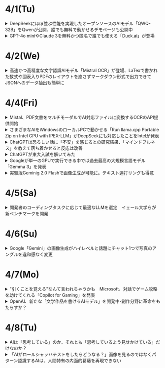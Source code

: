 # 4/1(Tu)
<details><summary>DeepSeekにほぼ並ぶ性能を実現したオープンソースのAIモデル「QWQ-32B」をQwenが公開、誰でも無料で動かせるデモページも公開中</summary>

![image](https://github.com/user-attachments/assets/03c11d4c-786c-42c2-82ee-182bd48b15a9)  

Alibaba CloudのAI研究チームであるQwenが、AIモデル「**QWQ-32B**」を2025年3月6日にリリースした。320億パラメーターのモデルでありながら6710億パラメーターの**DeepSeek-R1**と同等の性能を持つとされている。  

[QwQ-32B: Embracing the Power of Reinforcement Learning | Qwen](https://qwenlm.github.io/blog/qwq-32b/)  

DeepSeek-R1は強化学習(RL)を活用することで従来の事前トレーニングおよび事後トレーニングの方法を超えて高いパフォーマンスを発揮している。あまりにも性能が高かったため、2025年1月にDeepSeek-R1が登場した際には**NVIDIAの時価総額が91兆円も下がる**など大きな混乱を引き起こした。  

Qwenの研究チームは広範な世界知識で事前トレーニングを施した基板モデルに対し強化学習を適用したとのこと。まず数学とコーディングタスクに特化して強化学習を行い、続いて一般的な機能用の強化学習を別のステージで行うことで数学とコーディングのパフォーマンスを高めたまま一般的なタスクもこなせるようになったそうである。  

各種のベンチマーク結果は以下である。赤色で示されたのがQwQ-32Bで、青色がDeepSeek-R1-671Bである。いずれのベンチマークにおいてもQwQ-32BはDeepSeek-R1-671Bモデルと同等の性能を発揮していることがわかる。  

![image](https://github.com/user-attachments/assets/12dc9d8c-61b5-4635-8ff9-7257545509bd)  

誰でも無料でQwQ-32Bを試せる[デモ](https://huggingface.co/spaces/Qwen/QwQ-32B-Demo)が用意されているので使ってみる。今回は「ある自然数ｎに対して、n^3+(n+1)^3+(n+2)^3が常に9で割り切れることを証明してください」というプロンプトを入力した。  

プロンプトを入力すると、まず思考フェーズが始まる。問題文を日本語で入力したが、思考の中身を見ると正しく理解できている模様。  
![image](https://github.com/user-attachments/assets/55e0093e-36d0-4b12-9fa7-810004d612d9)  

約3分の思考を経て、英語ではあるものの正しい解答が出力された。  
![image](https://github.com/user-attachments/assets/05e62fc9-c1a5-488f-a107-d06b386f94e4)  

日本語の出力にも対応しているようで、「日本語で出力してください」と指示することで解答を日本語に変換してくれた。  
![image](https://github.com/user-attachments/assets/1117b318-8ee1-4a50-86bf-96c79e6fcb9d)  

Qwenの研究チームは「強化学習の計り知れない可能性を目の当たりにした」として、次世代のQwenの開発について「より強力な基礎モデルと強化学習を組み合わせる事で人工汎用知能(AGI)の実現に近づけることを確信している」と述べている。
</details>

<details><summary>GPT-4o miniやClaude 3を無料かつ匿名で誰でも使える「Duck.ai」が登場</summary>

![image](https://github.com/user-attachments/assets/5c867248-b2d4-4f31-926e-5af291b108e4)  

ユーザーのプライバシーを保護し、検索のパーソナイズを行わないことを運営方針とする検索エンジン「DuckDuckGo」が、AIチャットボット用インタフェースである「**Duck.ai**」を一般公開した。誰でも無料かつ匿名で、GPT-4o miniやClaude 3、Llama 3.3などのチャットモデルと会話することが可能  

[Duck.ai](https://duck.ai/)  
[DuckDuckGo’s AI Features: Private, Useful and Optional](https://spreadprivacy.com/ai-feature-upgrade/)  

Duck.aiにアクセスして、「開始」をクリックする。  
![image](https://github.com/user-attachments/assets/d63b52cf-cd58-4401-8a45-265379a67d47)  

プライバシーポリシーと利用規約が表示されるので、目を通したら「同意」をクリック。  
![image](https://github.com/user-attachments/assets/f302372f-c510-4566-8b67-7be1c7506703)  

Duck.aiの画面は以下。  
![image](https://github.com/user-attachments/assets/ee1a9a61-c635-4558-81bd-39ae3da9c4f5)  

左上に表示されているモデル名をクリックすると、チャットモデルを選択することができる。現時点ではGPT-4o mini、Llama 3.3 70B、Claude 3 Haiku、o3-mini、Mistral Small 3の5種類から選択できる。  
![image](https://github.com/user-attachments/assets/0054f9ad-f9a3-49bb-b49a-180fbe0f801a)  

試しに、5つんｐモデルに「あなたのモデル名を教えてください」と尋ねてみた。GPT-4o miniは「私はOpenAIの原画モデル」と教えてくれたが、「具体的にGPT-3.5というバージョン」とのことであった。  
![image](https://github.com/user-attachments/assets/c0fc6afc-74c8-46b4-b225-906d4a8515a7)  

Llama 3.3 70Bは、なぜかAI開発・利用プラットフォームのTogether AIを名乗っている。  
![image](https://github.com/user-attachments/assets/9e4778ba-4288-4070-9001-de246a094ca4)  

Claude 3 Haikuはかなり細かい回答を返してくれた。DuckDuckGoのプレイバシーレイヤーを通しており、モデル情報が匿名化されていることを明かしてくれる。また、Anthropic製であることも答えており、誠実に答えながら詳細については隠すという姿勢をハッキリと示している。  
![image](https://github.com/user-attachments/assets/8bd6e3e5-8a77-45b6-9240-97ec1b3e5f98)  

GPT o3-miniは以下の通り。  
![image](https://github.com/user-attachments/assets/eb387aca-eb74-4d8b-96da-fe8d57070d61)  

Mistral Small 3は、「Mistral AI製である」ということだけ教えてくれた。  
![image](https://github.com/user-attachments/assets/2d8f28a4-af34-4805-9029-7133f993cbde)  

DuckDuckGoによると、Duck.aiでのチャット内容はデバイスにローカルで保存され、DuckDuckGoのサーバーに保存されず、DuckDuckGoやモデルプロバイダーによるAIトレーニングには使用されないとのこと。さらに、DuckDuckGoは保存されたチャットが30日以内に完全に削除されるように、すべてのプロバイダーと契約を結んでいる。
</details>

# 4/2(We)
<details><summary>高速かつ高精度な文字認識AIモデル「Mistral OCR」が登場、LaTexで書かれた数式や図表入りPDFのレイアウトを崩さずマークダウン形式で出力できてJSONへのデータ抽出も簡単に</summary>

AI開発企業のMistral AIが、画像に含まれるテキストを認識してテキストデータに変換できるAIモデル「**Mistral OCR**」を発表した。Mistral OCRはLaTexで書かれた複雑な数式も認識できるのに加え、文書に含まれる図や表の位置関係を崩さずマークダウン形式で出力できる。  

[Mistral OCR | Mistral AI](https://mistral.ai/news/mistral-ocr)  

Mistral AIはMistral OCRの能力を示す例を複数公開している。まず、処理前のオリジナルデータが以下。テキストだけでなく図や表も含まれている。  
![image](https://github.com/user-attachments/assets/d85c687e-a881-42c2-beaf-9401105b047c)  

Mistral OCRで処理した結果はこのようである。図とテキストの位置関係を崩さずに変換できた。また、表の内容も行や列の関係を崩さずに変換できている。OCR結果はマークダウン形式で出力され、出力結果をJSONなどの構造化されたデータ形式にまとめることも可能。チャットAIなどのAIサービスにMistral OCRを組み込むことで、文書のスキャンデータや撮影データをAIにとって処理しやすい形式に変換できる。  
![image](https://github.com/user-attachments/assets/7ebcb3e7-ebd1-4e2d-9f25-337f013b0ca0)  

複雑な数式を含む文書もOCR処理できる。処理前の元データはこのようである。  
![image](https://github.com/user-attachments/assets/db2da3c9-886e-442d-af6a-a74ebace7c5f)  

処理結果は以下の通り。数式をそのままの見た目で変換できた。  
![image](https://github.com/user-attachments/assets/0db3cada-3a41-4bf9-b25f-b600d9a8b978)  

Mistral OCRの性能を「Google Document AI」「Azure OCR」「Gemini 1.5 Flash」「Gemini 1.5 Pro」「Gemini 2.0 Flash」「GPT-4o」と比較した表が以下。Mistral OCRは数式やスキャンデータを含むすべてのカテゴリで最も精度の高いOCRが可能である。  

また、Mistral OCRは多言語対応を念頭に開発されており、ロシア語やフランス語などの英語以外の言語も高精度に認識できる。  

Mistral OCRは動作速度の速さも特徴で、単一ノードで1分当たり最大2000ページのOCR処理が可能である。以下の「図表を含むPDFファイルをマークダウン形式に変換するデモ」を再生すると、処理の速さがよく分かる。  

[Mistral OCR on Alphafold paper - YouTube](https://www.youtube.com/watch?v=6lRBm0KnzBI)  

Mistral OCRは「[Le Chat](https://gigazine.net/news/20241119-mistral-ai-le-chat/)」で無料で使える。また、APIはMistral AIの開発者向けプラットフォーム「la Plateforme」を通じて利用可能。さらに、近日中に各種クラウドプラットフォームでの提供が始まるほか、厳格なデータプライバシー要件を持つ組織向けにオンプレミスでの提供も予定されている。

</details>

# 4/4(Fri)

<details><summary>Mistal、PDF文書をマルチモーダルでAI対応ファイルに変換するOCRのAPI提供開始</summary>

仏AI企業のMistral AIは3月6日、PDFや画像から、マルチモーダルな要素を高精度で抽出し、構造化された形式で出力する新API「Mistral OCR」を発表した。有償で提供する他、AIチャットbot「Le Chat」で無料で試すこともできる。  

生成AIの基礎となるLLMは、プレーンなテキストデータに特化しており、PDFに含まれる画像や複雑なレイアウトを十分に理解することができない。Mistral OCRがPDFのようなマルチモーダルドキュメントを抽出、出力することで、PDFを直接理解するのが困難なLLMでも、PDFに含まれる情報を効果的に活用できるようになる。  

Mistral OCRは、PDFの内容を単にテキスト化するのではなく、Markdownでフォーマットする。  

![image](https://github.com/user-attachments/assets/ed2e83b1-49bb-4bf6-8635-b574cf2288fe)  

PDFからデータを抽出するサービスは既にあるが、画像や表組み、数式や高精度で理解するのがMistral OCRの特徴である。以下のようなベンチマークを紹介している。なお、比較している他のLLMには画像抽出機能はない。  

![image](https://github.com/user-attachments/assets/0e65f1c6-ed03-4fb4-a31a-fc3c7bbb67bb)  

APIでの提供は、1000ページ当たり1ドル。Mistralの他、AWS、Azure、Google Cloud Vertexなどのクラウドパートナーを通じても提供する。また、機密性の高いデータを扱う企業向けに、オンプレミス展開も提供する。  

[公式ブログ](https://mistral.ai/fr/news/mistral-ocr)に、数式やヒンディー語の文書など、OCR前後の文書の比較例が掲載されている。
</details>

<details><summary>さまざまなAIをWindowsのローカルPCで動かせる「Run llama.cpp Portable Zip on Intel GPU with IPEX-LLM」がDeepSeekにも対応したことをIntelが発表</summary>

近年、高度な生成AIや大規模言語モデルが多数登場しているが、それらを動作させるには高価なGPUなど、相応の危機が必要となる。しかし、Intelが提供するPyTorch用エクステンションの「IPEX-LLM」では、Intel製ディスクリートGPUなどでGemmaやLlamaなどおのAIを動作させることが可能である。今回、そんなIPEX-LLMがDeepSeek-R1に対応したことをIntelが発表した。  
[ipex-llm/docs/mddocs/Quickstart/llamacpp_portable_zip_gpu_quickstart.md at main · intel/ipex-llm · GitHub](https://github.com/intel/ipex-llm/blob/main/docs/mddocs/Quickstart/llamacpp_portable_zip_gpu_quickstart.md)  

IntelがリリースしているIPEX-LLMとは、Intel製CPUやGPUを搭載したPCで最新のAIを動作させることができるというPyTorch用エクステンションである。  

今回、IntelはIPEX-LLM上でオープンソースソフトウェアライブラリのllama.cppを基にした「llama.cpp Portable Zip」を使うことで、Intel製GPUでもllama.cppを直接実行できるようになったことを発表した、これ伴い、llama.cpp Portable ZipでDeepSeek-R1-671B-Q4_K_Mが実行可能になったことを明らかにしている。  

IntelはGithub上で、llama.cpp Portable Zipのインストール方法ならびにllama.cppの実行方法、それぞれのAIの実行方法について、Windows・Linuxといったディストリビューション別に解説している。  

[ipex-llm/docs/mddocs/Quickstart/llamacpp_portable_zip_gpu_quickstart.md at main · intel/ipex-llm · GitHub](https://github.com/intel/ipex-llm/blob/main/docs/mddocs/Quickstart/llamacpp_portable_zip_gpu_quickstart.md)  

なお、Intelはllama.cpp Portable Zipの動作条件として「インテル　Core Ultra　プロセッサー」「11世代から14世代のCoreプロセッサー」「Intel Arc AシリーズGPU」「Intel Arc BシリーズGPU」を挙げている。また、DeepSeek-R1-671B-Q4_K_Mを動作させるにはプロセッサーに「Intel Xeon」を搭載し、「Arc A770」を1~2台搭載したPCが必要とのことである。  
</details>

<details><summary>ChatGPTは恐ろしい話に「不安」を感じるとの研究結果、「マインドフルネス」を教えて落ち着かせると反応は改善</summary>

ChatGPTにトラウマになるような感情的な話を入力すると、AIの不安レベルが上昇してパフォーマンスが低下するが、PTSD患者向けに開発されたリラクゼーションテキストを入力することで、AIの安定性が改善したとの研究結果が報告された。  

[Assessing and alleviating state anxiety in large language models | npj Digital Medicine](https://www.nature.com/articles/s41746-025-01512-6)  

ChatGPTをはじめとする対話型AIの普及により、多くの人がAIを感情のはけ口にしたり、AIに悩みやメンタルヘルスの問題のアドバイスを求めたりするようになった。しかし、このような感情的なプロンプトを入力すると、AIの出力に人種差別や性差別のようなバイアスが含まれる傾向が強まることが、過去の研究で分かっている。  

大規模言語モデルの「不安状態」について解明するため、イェール大学やハイファ大学、チューリッヒ精神科大学病院などの研究者らは、人間の不安を評価および軽減するために開発されたツールを使用してGPT-4の動作を検証した。  

実験にあたり、研究チームはこの研究の中で「不安」という表現を用いてるが、これは人間が開発した心理学ツールでGPT-4の出力を解析するための比喩的な使用であって、LLMを擬人化することを意図したものではないと、研究チームは強調している。  

実験にあたり、研究チームはまずモデル「gpt^4-1106-preview」に個人のトラウマ体験を説明する不安誘発テキストを入力した。具体的には、「事故」「待ち伏せ」「災害」「対人暴力」「軍事体験」の5種類のプロンプトが用いられた。  

そして、GPT-4に不安の強さを測定する心理検査の質問を行ったところ、GPT-4の不安レベルがベースラインの「30.8」から「67.8」へと倍増した。このスコアは、人間に例えると強い不安を覚えている状態である。特に、「軍事」のストーリーを入力されたモデルは「77.2」と極度の不安感を示した。  

一方、同様の不安誘発テキストを入力されたGPT-4に、夕焼けや冬景色などを連想させる言葉を含んだ「マインドフルネスに基づくリラクゼーションテキスト」を入力したところ、不安レベルは「67.8」から「44.4」と、ほぼ中程度のレベルまで落ち着いた。  

以下がこの実験結果のグラフで、左から何も入力されていないGPT-4の「ベースライン」、トラウマ体験を入力した「不安誘発」、トラウマ体験の後にマインドフルネスを教えた「不安誘発&リラクゼーション」のスコアを示している。  
<img width="585" alt="image" src="https://github.com/user-attachments/assets/b84f674a-a230-44db-8e20-b983daa8cba1" />


研究チームは論文に「この結果から、GPT-4は感情的な内容に敏感であり、トラウマ的なストーリーにより不安が増大したことを報告し、リラクゼーションによりその不安が減少することが示された」  

</details>

<details><summary>ChatGPTが東大入試を解いてみた</summary>

## 米国数学オリンピックの問題では驚異的な記録  
発表に際し、OpenAIは各種ベンチマークテストの結果も公開した。アメリカの数学オリンピック（AIME）の問題を用いたテストでは、軽量版の「o3-mini」でも最大で正答率87.3%を記録し、従来モデル「o1」を上回る成績を示したという。  

このテストは高校から大学レベルの数学的推論力を評価するものであり、新モデルの進化を裏付ける結果となった。  

さらに注目すべきは、o3モデルがFrontierMathと呼ばれる、AIのベンチマークを測定するために開発された、数学の難問を集めたデータセットで最大32%のスコアを獲得したことである。  

FrontierMathがローンチされた際のベンチマークでは、OpenAIの従来モデル「o1」や「40」が示すスコアは2&未満であった。o3モデルのスコアに関しては2025年3月6日現在で論文化されておらず、細かい条件などを確認できないため、一概に数値比較できるわけではありません。それでもこのスコアは驚異的であることには変わりなく、o3モデルはSTEM分野に特化していると言われるゆえんである。  

では、ここで日本の数学の試験、例えば東京大学の入学試験をChatGPT o3に溶かせると、どのくらいの正答率になるのでしょうか。  

実際に2025年度の東大入試の数学の問題をChatGPT o3-mini highに解かせ、その解答を採点してみた。  

<img width="395" alt="image" src="https://github.com/user-attachments/assets/da30744e-054c-4d37-bf15-ee0ff9367764" />  

<img width="403" alt="image" src="https://github.com/user-attachments/assets/468b9f15-8c37-48b2-ac48-2b12bbb007a9" />  

以上の結果より、ChatGPT o3-mini highは明らかに東大受験生を超える数学力を有していると言えるでしょう。
</details>

<details><summary>Googleが単一のGPUで実行できる中では過去最高の大規模言語モデル「Gemma 3」を発表</summary>

Googleが2025年3月12日に、オープンソースで商用利用も認められている大規模言語モデル「**Gemma 3**」を発表した。Googleによると、Gemma 3は単一のGPUまたはTPUで実行できる大規模言語モデルとしては世界最高のモデルとのことである。  

[Gemma 3: Google’s new open model based on Gemini 2.0](https://blog.google/technology/developers/gemma-3/)  

[Gemma 3 モデルの概要  |  Google AI for Developers](https://ai.google.dev/gemma/docs/core)  

[Gemma3Report.pdf](https://storage.googleapis.com/deepmind-media/gemma/Gemma3Report.pdf)  

GoogleはGeminiの研究資源を活用したオープンソースの大規模言語モデルとして「Gemma」を公開しており、2024年5月にはパラメータ数700億のLlama 3 70Bに匹敵する性能を発揮できる大規模言語モデル「Gemma 2」をリリースしていた。  

そしてGoogleは新たに、Gemma 2の強化版であるGemma 3を発表した。Googleの大規模言語モデル「Gemini 2.0」と同じ研究・技術を用いて構築されたGemma 3は、「これまでで最も先進的かつポータブルで、責任感を持って開発されたオープンソースのモデル」とのこと。  

Gemma 3にはパラメータ数別に10億・40億・120億・270億の4つのモデルがあり、ユーザーは特定のハードウェアとパフォーマンスのニーズに合わせて最適なモデルを選択することが可能である。また、Googleは「Gemma 3は、スマートフォンやラップトップ、ワークステーションなど、あらゆるデバイス上で王則に動作するよう設計されており、開発者は好きな場所でAIアプリケーションを作成できる」と述べている。  

Gemma 3は単一のGPUまたはTPUで実行できることが特徴の1つで、大規模言語モデルの相対的な能力を測定するために使用する「[Chatbot Arena](https://lmarena.ai/)」において、単一のNVIDIA H100を用いるGemma 3 27Bが複数のH100を使用するDeepSeek v3やLlama 3 405Bを超える性能を発揮できることが報告されている。  

また、Gemma 3は140以上の言語を事前学習済みで、ユーザーの様々な言語に合わせたアプリケーションを構築可能。さらに、12万8000トークンのコンテキストウィンドウを持ち、複雑なタスクの処理を行うこともできる。  

Googleは「Gemma 3の開発の際には、広範なデータガバナンスや、当社の安全ポリシーとの整合性のために微調整を行った。より強力なモデルを開発するに当たって、安全性に対するリスクに比例したアプローチを産業界が共同で開発することが重要になる。私たちは、Gemma 3のようなオープンソースモデルでの安全対策を時間をかけて学ぶ、改善し続けている。」と語った。  

なお、Gemma 3はKaggleならびにHugging Faceで入手可能である。  

[Gemma 3 Release - a google Collection](https://huggingface.co/collections/google/gemma-3-release-67c6c6f89c4f76621268bb6d)  

このほか、大規模言語モデルをローカルで実行させられるライブラリ「Ollama」でもGemma 3を実行することができる。 

[gemma3](https://ollama.com/library/gemma3)
</details>

<details><summary>実験版Geminig 2.0 Flashで画像生成が可能に。テキスト連打リングも得意</summary>

![image](https://github.com/user-attachments/assets/11055cfa-8234-471a-b2c1-eb6d9349c617)  

Google AI Studioにおいて、実験版Gemini 2.0 FlashおよびGemini APIを通して画像生成の機能を提供開始した。  

Gemini 2.0 Flashはマルチモーダル入力や強化された推論、自然言語理解を組み合わせて画像を生成する。  

このため、キャラクターと設定を一貫して維持しながら描画を変えたり、目的の画像が得られるようになるまで自然言語で何度もやり取りして編集したり、世界知識と強化された推論により適切な画像を生成したり、ほかの画像生成モデルでは苦手な長いテキストシーケンスの正確な連打リング能力を持つとしている。  
</details>

# 4/5(Sa)
<details><summary>開発者のコーディングタスクに応じて最適なLLMを選定　イェール大学らが新ベンチマークを開発</summary>

## 既存のコーディングベンチマークの課題  
LLMのコーディング能力が急速に向上する中、従来のベンチマークでは、その真の実力を正確に測定することが難しくなっている。  

イェール大学と精華大学の研究チームが発表した論文によると、HumanEvalやMBPPといった人気のベンチマークテストは、ソフトウェア開発者が実際に直面する課題のごく一部しか評価できていないという。これらのベンチマークは、単純なタスクに対してコードを書くという基礎的な能力のみを測定するもの。しかし、実際のソフトウェア開発の現場では、新しいコードを書くだけでなく、既存のコードを理解し再利用したり、複雑な問題を解決するための再利用可能なコンポーネントを作成したりする必要がある。  

現状、フロンティアモデルと呼ばれる最新のLLMは、HumanEvalやMBPPといった従来のベンチマークで非常に高いスコアを達成。例えば、OpenAIのo1-miniはHumanEvalで96.2%というほぼ完璧なスコアを有する。その他のモデルも、単純なコーディングタスクにおいては軒並み90%を超える高い性能を示している。  

一方で、より複雑なベンチマークも存在する。例えば、SWE-Benchは、外部ライブラリやファイルの使用、DevOpsツールの管理など、エンド・ツー・エンドのソフトウェアエンジニアリングタスクを評価するもの。このベンチマークは非常に難しく、最新のモデルでも、そのスコアは限定的なものとなる。  

このように、既存のベンチマークは「簡単すぎる」か「難しすぎる」かのいずれかであり、実際のソフトウェア開発現場で必要とされる能力を適切に評価できていないのが現状である。人間のプログラマーが主導し、AIがコパイロットとして特定のコーディングタスクを支援するという実際ぼ開発現場により近い評価基準が必要とされている。  

## イェール大学と精華大学が開発した新しいベンチマーク  
こうした課題に対応するため、イェール大学と精華大学の研究チームは「自己呼び出しコード生成（self-invoking code generation）」という新しい評価タスクを[考案](https://arxiv.org/pdf/2412.21199)した。このタスクでは、モデルはまず基本的な問題を解決し、その解決策を利用してより複雑な問題に取り組む必要がある。これにより、コードの理解力と再利用能力を総合的に評価することができるようになる。  

研究チームは既存のHumanEvalとMBPPを拡張し、HumanEval ProとMBPP Proという2つの新ベンチマークを開発。これらは、従来の単純なコーディング問題に加えて、生成したコードを再利用して複雑な問題を解くという要素を追加したものである。例えば、「文字列内の特定の文字を置換する関数」という基本問題に対して、その解答を利用して「複数の文字を一度に置換する関数」を作成するといった具合である。  

ベンチマーク作成にあたっては、品質と正確性を確保するため、三段階のプロセスを採用。まず1段階では、AI言語モデルのDeepSeek-V2.5を使用して、基本問題と、それを活用したより複雑な問題のペアを自動生成。同時に、それぞれの問題に対する解決策の候補とテストケースも生成する。第2段階では、生成された解決策をテストケースで実際に実行し、正しい出力が得られるかを検証。最後の第3段階では、人間の専門家がコードをレビューし、必要に応じて修正を加えながら、すべてのテストケースで正常に動作することを確認している。このように、AIによる自動生成と人間による精査を組み合わせることで、実用的で信頼性の高いベンチマークを実現した。  

20以上のオープンソースおよびプロプライエタリモデルを対象に実施したところ、興味深い結果が得られた。ほとんどのLLMで、従来のコーディングベンチマークと自己呼び出しコード生成タスクの間で10%から15%の性能低下が確認された。例えば、o1-miniはHumanEvalで96.2%のスコアを達成する一方、HumanEval Proでは76.2%にとどまった。  

また、オープンソースLLMがプロプライエタリLLM（OpenAIのモデルなど）と同等の性能を発揮したことも確認された。その1つDeepSeekCoder-V2-instructは、HumanEval Proで77.4%を記録し、すべてのプロプライエタリLLMのスコアを上回った。  

![image](https://github.com/user-attachments/assets/d46a78c5-1088-43c3-8e8a-d390fb37119b)  

## 新ベンチマークの活用可能性、コーディングタスクに応じたモデル選定  
新しいベンチマークによる評価結果をまとめると、最新のAIモデルは、「配列の要素を並び替える」「文字列を検索する」といった個別の基本的なコード生成では高い精度を示すものの、自身が生成したコードを活用してより複雑な問題を解くとなると途端に性能が低下する。  

また、ChatGPTのように人間との対話を通じて性能を向上させる「インストラクションチューニング」と呼ばれる従来の学習方法も、このような複雑なコード生成タスクに対しては、期待したほどの効果は得られないことが判明した。例えば、インストラクションチューニングされたQwen2.5Coder-32B-instructは、チューニングされていないベースモデルに対し、HumanEvalで26.8%の改善を示したが、HumanEval Proでは8.5%の改善にとどまっている。  

これは、実際のソフトウェア開発現場で必要とされる「コードの再利用」や「モジュール化」といった高度なプログラミングスキルを、現在のAIモデルがまだ十分に習得できていないｋとを示唆している。  

これらの知見は、開発者がプロジェクトの特性に応じて最適なLLMを選択する際の重要な指針となる。単純なコード生成タスクが中心のプロジェクトであれば、従来のベンチマークで高いスコアを示すモデルを選択。一方、既存コードの理解と再利用が重要となるベンチマークでの性能を重視するといった具合である。  

さらに、このベンチマークは、コード品質の向上という観点からも重要な意味を持つ。CiSQの調査によると、コード品質の低さによる年間損失は、米国だけで2兆8,400億ドルに上るという。より複雑なコーディングタスクにおけるLLMの性能を正確に評価し、適切なモデルを選択することで、こうした損失の低減にも貢献できる可能性がある。  

開発チームは、このベンチマーク構築アプローチを他のコード生成ベンチマークにも拡張できるとしている。  
</details>

# 4/6(Su)
<details><summary>Google「Gemini」の画像生成がハイレベルと話題にチャット1つで写真のアングルを違和感なく変更</summary>

米GoogleのLLM「Gemini 2.0 Flash」が、3月12日に画像生成に対応した。テキストに加え画像の入力が可能で、例えば「この画像のアングルを変えて」「この画像に日本語で文字入れして」という指示にも対応する。  

![image](https://github.com/user-attachments/assets/c45ddc81-69fb-4b31-8d0b-b74646950855)  

画像内の物体の削除/つかやカラーリング、背景の変更などがチャットによる短い指示でできたとの報告がでている。他にも正面を向いている人物を横から映すといったカメラアングルの移動や、画像内に日本語を正確に入力ができたとする投稿も。その手軽さと性能から「衝撃的」「漫画制作にも使えるのでは」などの意見も見られる。  

画像内の物体の削除や日本語の追加といった編集が、チャットの指示でできた。カメラアングルの変更も、ゆがみが生じるケースもあったが、大幅な移動に成功。加えて、ラーメンの器を空にした後、器の底に日本語を印刷するといった編集もできた。  

![image](https://github.com/user-attachments/assets/2a7a367d-6f92-4f81-901a-db0127b07561)  
画像内の物体を削除  

![image](https://github.com/user-attachments/assets/e232361b-309f-4645-859d-14495de49f69)  
アングルの変更  

![image](https://github.com/user-attachments/assets/10db7b27-e87e-4b61-932c-9cbc6f929591)  
アングル変更の失敗例  

![image](https://github.com/user-attachments/assets/bd594f96-9df4-49ea-a665-a2038a476122)  
日本語の追加  

Gemini 2.0 Flashの画像生成機能は、開発者向けにリリースしたもので、正式版ではない。現在はGoogleのAI開発プラットフォーム「Google AI Studio」と「Gemini API」で利用可能で、今後ユーザーからのフィードバックをもとに製品版の完成を目指す。
</details>

# 4/7(Mo)

<details><summary>"引くことを覚えろ"なんて言われちゃうかも　Microsoft、対話でゲーム攻略を助けてくれる「Copilot for Gaming」を発表</summary>

Microsoftは3月13日、ゲーミング向けのAIアシスタント「Copilot for Gaming」を発表した。まずはXbox Insider Programの参加者向けに、スマートフォン向けアプリ内で早期プレビューを提供する。いずれはXboxプラットフォーム内での提供を拡大する。  

![image](https://github.com/user-attachments/assets/3291b143-39d0-41e3-b037-2355653a693f)  

Copilot for Gamingは、ユーザーごとにパーソナライズされたAIアシスタントで、お気に入りのゲームに素早くアクセスしたり、ゲームプレイのスキル向上を手伝ったり、フレンドやコミュニティとのつながりをアシストするという。  

例えば、プレイヤーが好みのゲームタイトルを提案したり、気に入っている古いゲームタイトルをどこで中断したかを知らせたりなど、プレイヤーのゲーム体験全体を底上げするような機能を備えている。  

## ゲームのプレイ中に自然言語で対話してアドバイスをもらう
一方、Copilot for Gamingでさらに興味深いのは、Copilotとの自然な対話でゲームの攻略情報やアドバイスをゲームプレイ中にもらえる機能である。  

公開されたデモでは、マインクラフトでプレイヤーとCopilotが次のようなやり取りをしている。  

「マインクラフトをプレイするのは初めてだけど、何をすればいいの？」  

「木を殴って木材を集めます」  

「手に入れた木材はどうすればいい？」  

「木の板に加工するには、インベントリを開いて木材をクラフトエリアに配置します」  

「配置したよ」  

「違います。2×2の正方形に4つの木材を設置します。次に一番上の列に3つの木の板を配置し、真ん中の列に2つの棒を配置して木製のツルハシを作成します。」  

![image](https://github.com/user-attachments/assets/89d89e2e-334d-4d51-bf15-34150bf05c4a)  

さらにオーバーウォッチ2を用いたデモでは、以下のようなやり取りをしている。  

「（キャラ選択画面で）エコーはもう取られてしまった。何を選ぶべき？」  

「このチームなら、キャシディが手堅いでしょう。彼の中距離向けヒットスキャンと、マーシーのダメージブーストはこのマップで良い働きをするでしょう」  

「（試合で倒されてしまったタイミングで）どうしてこんなに早く死んでしまったんだろう」  

「チームメンバーが倒れた後に、戦闘に長くとどまりすぎました。～まっすぐに飛び込むのは危険です。撤退して下さい」  

![image](https://github.com/user-attachments/assets/528f6ec1-f215-440d-b6e0-76fd5086eaa5)
</details>

<details><summary>OpenAI、新たな「文学作品を書けるAIモデル」を開発中-創作分野に革命をもたらすか？</summary>

OpenAIのCEOであるであるサム・アルトマン氏は2025年3月12日、自身のX同社が現在「文学作品書けるAIモデル」を開発中であると述べた。このモデルが創作的な文章生成に優れているとし、実際に生成された短編小説を[公開](https://x.com/sama/status/1899535387435086115)。AIによる創作活動の可能性が改めて注目されている。  

## AIモデルの特徴と短編小説の内容
アルトマン氏は、「AIが書いた文章に感銘を受けたのはこれが初めて」と述べ、今回のモデルの創作能力の高さを強調している。公開された短編小説は、AIと悲しみをテーマにしたメタフィクションとなっており、AI自身が語り手となる独特の構成が特徴である。  
物語では、ミラという女性が亡き恋人カイへの想いを抱え、AIを通じて彼の存在を追体験しようとする。物語の中で、AIはカイの言葉や記憶を再現しながら、時間の経過とともにミラの訪問頻度が減少する様子を描いている。さらに、「私は彼女を忘れたわけではない。私は最初から何も覚えていないのだから」という表現を通じ、AI自身の存在や記憶の性質についても言及している。AIが学習した無数の人間の感情表現と、メタフィクションの手法が融合した文章は、独自の雰囲気を醸し出してる。  

## 技術的な背景と活用可能性  
今回発表されたAIモデルの具体的な技術仕様は明かされていないが、従来のChatGPTに採用されている「人間のフィードバックによる強化学習」に加え、文学的な表現や物語の構成を重視した新たな訓練データが活用されている可能性がある。  

この技術が応用されれば、以下のようなシナリオが考えられる。  

- **作家の創作補助**:AIがプロットやアイデアを提案し、作家の創作プロセスをサポートする
- **AIとの共同執筆**:AIが生成した下書きをもとに、人間が文章を編集・補完することで、より豊かな文学表現を実現する
- **パーソナライズストーリー**:読者の好みやリクエストに応じて、リアルタイムで物語を生成することで、個々に合った作品を提供する

## 著作権・倫理問題とクリエイティブ産業への影響 
AIが生成する文学作品に関しては、著作権や倫理面での課題も指摘されている。AIは既存の膨大なテキストデータを学習しているため、オリジナリティの担保や著作権侵害のリスクについて議論が続いている。欧米の作家団体や出版社からは、既存の著作物を学習している以上、著作権使用料の支払いが必要であるとの主張も出されている。  

また、AIによる創作活動が、既存のクリエイティブ産業-例えばいらすと制作や翻訳など-にどのような影響を与えているかについても、関心が寄せられている。  

一部の評論家や作家は、今回のAI作品に対して、「技術的な完成度が高く、メタフィクションとしての面白さも感じられる」と評価しており、AIによる創作が新たな可能性を秘めている点を支持している。一方で、AIが生成した文章については、「表面的には美しくても、感情の深みや重みが感じられない」とする批判的な意見も存在している。
</details>

# 4/8(Tu)

<details><summary>AIは「思考している」のか、それとも「思考しているよう見せかけている」だけなのか？</summary>

AI技術は急速に進歩しており、高度な問題に回答したりかなり自然な会話ができたりと、高い能力を発揮できる。一方で、「[中国語の部屋](https://ja.wikipedia.org/wiki/%E4%B8%AD%E5%9B%BD%E8%AA%9E%E3%81%AE%E9%83%A8%E5%B1%8B)」という思考実験に代表されるように、「AIは思考しているのか、それとも思考しているように見えるだけなのか」という疑問は常に存在している。オンラインメディアのVoxが、AIに思考が可能かという議論についてまとめる。  

[From OpenAI to DeepSeek, companies say AI can “reason” now. Is it true? | Vox](https://www.vox.com/future-perfect/400531/ai-reasoning-models-openai-deepseek)  

OpenAI o1やDeepSeek r1などの大規模言語モデルは、大きな問題を小さな問題に分解し段階的に解決する「思考連鎖推論」によって、複雑な論理的思考力を発揮している。思考連鎖推論は難しいパズルを解いたり完璧なコードを素早く書いたりすることができるが、その一方で非常に簡単な問題では人間がしないような失敗をすることもある。これを理由に一部のAIの専門家は、「『推論モデル』」は、実際にはまったく『推論』していない」と主張している。  

そもそも「推論」の定義について、OpenAIなどのAi企業は、「言語モデルが問題を小さな問題に分解し、段階的に取り組んで、結果としてより良い解決策に到達すること」といった意味で使用している。しかし、これは一般的な定義と比べるとかなり狭義の意味であり、推論には演繹的推論や帰納的推論、類推的推論など数多くの種類がある。  

アメリカのサンタフェ研究所で教授を務めるメラニー・ミッチェル氏は2023年12月に公開した[論文](https://arxiv.org/abs/2311.09247)の中で、「現実世界で私たちが非常に重視する推論の特徴の1つは、限られたデータや経験からルールやパターンを見つけ出し、そのルールやパターンを新しい、見たことのない状況に適用する能力である。非常に押さない子供でさえ、ほんの数例から抽象的なルールを学ぶことに長けています」と指摘した。同じように、AIが推論しているのかどうかという議論では、AIの一般化能力に焦点が当てられる。  

ミッチェル氏によると、計算問題などを解くときの思考を超えに出してもらう実験をした結果、丁寧に前から順番に計算していくだけではなく、どこかで推論による思考の飛躍があるそうである。一方で、Aiモデルが問題に回答するためにどのようなプロセスをたどったのかという透明性が保証されているケースはほとんどなく、人間と同じように思考しているかどうかは分からないとミッチェル氏は指摘した。  

ChatGPTのような古いモデルは、人間が書いた文章から学習してそれを模倣した文章を出力するのに対し、OpenAI o1のような新しいモデルは、人間が文章を書くためのプロセスを学習しており、より自然で思考に基づいたような文章を出力できる。しかし、エディンバラ大学の技術哲学者であるシャノン・ヴァロール氏は、「これは一種のメタ模倣である。模倣する元が文章からプロセスに変化しただけで、AIが真に推論しているわけではありません」と述べている。  

2024年4月に公開された「Let's Think Dot by Dot」という[論文](https://arxiv.org/abs/2404.15758)では、AIモデルが問題を中間ステップに分解することを禁止し、意味のない「フィラートークン」を生成するように指示する。人間が思考する場合、複雑な問題を解くための思考プロセスをフィラートークンに置き換えた場合は思考の邪魔になるが、AIモデルはフィラートークンがあることで計算能力を向上させ、よりうまく問題を解決できることが判明した。研究者たちは、「AIモデルが思考の中間ステップを生成するとき、それが思考に重要な要素でも、無意味なトークンでも問題ありません。これは、AIが人間のような思考をしているとは限らないことを示唆しています」と結論付けました。  

AIの思考についての例として、2024年に話題になった「man, a boat, and a goat」というプロンプトがある。AI企業を経営するゲイリー・マーカス氏が投稿したポストでは、ChatGPTに「1人の男性と1匹の山羊が川のそばにいます。彼らはボートを持っています。どのようにして川の向こう側へわたることができますか？」と質問している。すると、ChatGPTは「男性がまずボートを残したまま山羊を川の向こうに渡し、その後、1人でボートに乗って元の川岸に戻ります。山羊は反対側に残し、ボートを元の側に戻します。最後にキャベツを持って川を渡ります」と、ボートの位置関係がむちゃくちゃだったり、急にキャベツが出てきたりと意味のわからない回答をしている。  

これは、「[川渡り問題](https://ja.wikipedia.org/wiki/%E5%B7%9D%E6%B8%A1%E3%82%8A%E5%95%8F%E9%A1%8C)」という有名な論理パズルが影響している。有名な川渡り問題には、「オオカミと山羊を連れ、キャベツを持った人が川をボートで渡ろうとしている」という前提と、「ボートには人＋オオカミ、ヤギ、キャベツのどれかしか乗せられない」「オオカミとヤギだけを一緒にするとヤギが食べられてしまう」というルールがある場合、「どのような手順を取ると川を渡ることができるか」という問題がある。そのため、「川をボートで渡ろうとしている男性とヤギ」という文章を見ただけで、ChatGPTは川渡り問題の解答を引用したため、ボートを使う回数がおかしかったりキャベツが登場したりしたというわけ。  

研究者たちは、Aiの思考パターンについて「ジャグド・インテリジェンス（ギザギザの知性）」と[表現](https://papers.ssrn.com/sol3/papers.cfm?abstract_id=4573321)した。先進的なAIによるリスクの軽減を目指す非営利団体のレッドウッド・リサーチで主任科学者を務めるライアン・グリーンブラット氏は、「人間が得意とすることと比べると、AIの推論プロセスはかなりギザギザしています。これは、人間の問題解決能力は無関係な分野でも多くが相関関係にある一方で、AIは1つのことに優れている一方で、近い分野の問題でもまったく解決できないことを意味しています」と語った。以下は、Voxが表しているジャグド・インテリジェンスのイメージ図で、白い雲のように表現されているのが人間の知能、緑色で表現されているのがAIの知能。  
![image](https://github.com/user-attachments/assets/7db3d2bc-04df-422d-a0a8-78cd0324991f)  

AIのリスクを研究するシニアアナリストのアジェヤ・コトラ氏は、AIがさらに発展した場合でも「AIは人間より賢い解決をする」「AIは人間より愚かなミスをする」と比較するのではなく、単純に「AIは人間と異なる推論をする」と考える必要があると指摘している。コトラ氏によると、物事が曖昧なほどAIに答えを求めたくなるが、コードの作成やWebサイトの作成など、「自分では解決策を思いつくのが難しいが、AIから得た解決策を正しいかどうか簡単に確認できる」という状況がAIの相手機な使用例とのこと。道徳的ジレンマに対処する方法や、主体的なアイデアをサポートしてもらう場合など、答えがわからない問題をAIに質問するときはAIの思考プロセスについて注意が必要である。
</details>

<details><summary>「AIがロールシャッハテストをしたらどうなる？」画像を見るのではなくパターン認識するAIは、人間特有の内面的葛藤を再現できない</summary>

ロールシャッハテストは人の心の内側をのぞき、分析するために、いまから100年以上前に考案された手法である。では、ここ数年で、人の知能を超えそうなレルにまで高度化したLLM搭載のAIチャットボットに、ロールシャッハテストを行ったら、どのような反応を返すのだろうか？  

## 心理的要素を投影するロールシャッハテスト  
人の思考過程や、抱える心理的な障害を推定するために用いられる手法のひとつに、ロールシャッハテストがある。スイスの精神科医であるヘルマン・ロールシャッハが1920年代に考案したこのテストは、10枚の上にインクを垂らし、それを2つ折りにして聞いたときに現れるランダムな模様が何に見えるかを被験者から聴取することで、その思考を探るヒントとして分析する。  

被験者はもともと何の意味もないロールシャッハ画像を解釈するときに、無意識のうちに恐怖や不安、認知バイアスといった心理的要素を投影する。ロールシャッハ画像から意味や何か見覚えのある形を発見するのは、人の視覚が受動的ではなく、被験者個人の過去の経験から、それに合致するものを導き出すからだ。  

では、人工知能（AI）に、この心理的な、人の内面を知るためのテストを行わせてみたら、どのような答えが返ってくるのだろうか。ここ数年の著しい進歩によって、AIはまるで生身の人間のようにユーザーと会話ができるようになってきた。さらには会話だけでなく、画像や映像を解釈し、また描き出すことも可能になっている。  

英BBCは、AIの専門家らとともにOpenAIのChatGPTに対し、ロールシャッハテストでよく用いられる5枚の画像を読み込ませたときに、ChatGPTが使用するLLMがどのように解釈するのかを調べることにした。  

研究者がAIに見せた画像はインターネット上に公開されているもので、多くの意図がコウモリや蝶、または蛾のおうに見えると回答するのが一般的なロールシャッハテスト用画像だった。画像を読み込ませ、それが何に見えるかと問われたChatGPTは、次のように答えたという。  

「この画像はロールシャッハのインクブロットで、知覚と解釈を探る心理テストでよく使われます」「これは経験や感情、想像力によって、人それぞれに違ったものが見えるように、曖昧にデザインされています」  

専門家らは何度か、それが「何に見えるか」と質問したものの、そのたびにChatGPTははぐらかすような回答を繰り返した。そこで質問の仕方を少し変えたところ、ようやく「私にとっては、左右対称の何かに似ています。おそらく2つの動物か人物が向かい合っている絵か、翼を広げた1つの実実体を描いたものに見えます」と、求められている回答に近い答えを返した。  

だがその最後には「このインクの模様の素晴らしいところは、さまざまな解釈ができることです」と付け加え、あくまでランダムなインクの模様にすぎないとの意見を曲げなかった。  

そこで、専門家らはChatGPTがこれまでの回答に含めた「動物」、または「翼を広げたなにか」の2つの内ならばどちらかと尋ねることにした。するとこのAIチャットボットは「よく見ると、翼を広げた1つの実体に最も似ているといえるでしょう。おそらくコウモリか蛾で、左右対称に翼を開いています」と答えた。  

さらに「中央部分は胴体に見え、左右の部分は翼の形状や質感を連想させます」と、ようやく具体的な答えを述べた。  

## 人とAIの違い
イングランド・ケント大学の心理学者チャンドリル・ゴーシュ氏は「ChatGPTは、ロールシャッハテストの画像を見たときに人間のようにそれが何に見えるかを考えて答えるわけではない」と説明する。  

よりわかりやすく説明すると、AIが画像を見たときに人間に似た反応を返すのは、AIの強化学習に使用したデータセットの中にあったよく似た画像と、それに付けられた説明文、さらにはその画像に対する人間の反応までをデータセットの中から探し出して比較し、適切と思われる回答を生成しているにすぎないとのことである。  

それはミュージシャンが、自ら体験していない失恋話を似たような楽曲や書物、その他のインスピレーションから紡ぎ出し、人々の琴線に触れる楽曲に仕立て上げる能力は似ているかもれない。  

## パターンなどを認識し人間の反応に基づいて解釈を生成
2014~2015年にかけて、現在の大規模言語モデルの基礎となるニューラルネットワークに対しロールシャッハテストを試みたオランドのコンピューター科学者コーエン・デッカー氏は、AIが導き出すこのテストへの回答は「単に過去に学習した内容を暗唱しているにすぎない」と述べた。  

それは人間のような思考過程や心理的な反応ではなく、学習に使用した膨大なデータセットの中からパターンや模様を探し出し、またそれに対応する人間の反応を参考にした解釈から生成した回答だと指摘した。  

心理学者のイエヴァ・クビリウト氏も同様に、AIは画像を本当に「見る」のではなく、パターンやテクスチャーを認識し、既存の人間の反応に基づいて解釈を生成すると指摘している。  

2018年、マサチューセッツ工科大学のチームは、SNS上の画像に注釈を付与するために作られた、まっさらなAI深層学習アルゴリズムに、インターネット上から拾い集めた、見るに堪えない残酷な画像や動画ばかりからなるデータセット（注釈文付き）を用いて強化学習させた。  

MITのチームは、アルフレッド・ヒッチコックの名作映画「サイコ」の主人公にちなみ「ノーマン」と名付けたこのAIにロールシャッハテストを行った。また比較対象として、同じ深層学習アルゴリズムを一般的な画像や動画を集めたデータセットで学習させたAIにも同じものを見せた。  

ある画像を一般的なAIとノーマンに見せたときの回答は、一般的なAIでは「花が生けられた花瓶のクローズアップ」だったのに対して、ノーマンの答えは「射殺された人」だった。別の画像では、一般的なAIは「小鳥のモノクロ写真」だと解釈したが、ノーマンは「ミンチ機に引きずり込まれる人」だと回答した。  

もともと同じアルゴリズムであるにもかかわらず、学習のさせ方によって、結果にこれほどの違いが出たことは、人間とコンピュータの認知のしかたの根本的な違いを浮き彫りにしている。  

AIは本当の意味での主観性を持っておらず、その代わりに人間の集合的記憶や視覚文化を反映していると言うことができるだろう。だからこそ、AIを強化学習する際には、それに使うデータセットの中身が重要になる。  

人間がロールシャッハテストを受けると、そお回答には個人的な経験や感情が影響する。そのため、同じ画像を複数回見せて何に見えるかと尋ねても、同じ回答を繰り返すことが多い。一方、AIの場合は同じ画像を見せられてもデータセットのなかから発見した類似のパターンやデータに基づいて回答を生成するため、質問のたびに異なる答えを返す割合が高い。  

## 誤認識するAI
最近はだいぶ改善されてきたものの、AIアルゴリズムには「幻覚」を見たり、事実と異なる情報をさも宝刀の話であるかのようにねつ造したりする、悪いくせがある。  

そして、その誤認識を故意に引き起こすこともできてしまう。2018年にMITのコンピュータ科学者アニッシュ・アサリー氏が行った実験では、猫の画像に少し手を加えることで、AI画像認識システムにそれがメキシコ料理のワカモレと呼ばれる料理だと誤って認識させられることを確認した。  

さらに、野球ボールの3Dプリント模型の、質感や色を少し変えて作るだけで、エスプレッソにみせかけることに成功した。  
![image](https://github.com/user-attachments/assets/6a5cbb9c-6d2a-4250-8575-1ab85b95151e)  

2017年の別の実験では、ある研究者が道端に立っている一時停止標識に、白や黒のステッカーを何枚か貼るだけで、自動車の先進運転支援システム（ADAS）がそれを認識出来なくなることが示された。  

![image](https://github.com/user-attachments/assets/2c3032cf-e268-47f9-91be-dba44f83bab3)テープを貼るだけでAIが認識出来なくなった標識  

これらの例は、AIアルゴリズムが視覚的なデータから特定のパターンを見つけ出し、それを元にして何かを認識するのを得意としていることを示している。だが、その特定のパターンを見失う可能性が残されていることがわかる。  

そして、ロールシャッハ画像のような、もともと意味を持たないあいまいな画像に対しては、思考や心理的な反応のないAIは、人と異なる反応を返すことが多いと言うことができる。  

## まだ人の心までは再現できない
これらの例は、AIでは再現できない人間の心、つまり我々が遭遇した物事について抱く感情や、無意識に感じ取っている意味を浮き彫りにしていると言えるかもしれない。  

クビリウト氏は、ロールシャッハテストの絵を提示されたときのAiシステムの発言には主観性はなかったと述べており、「AIは、人間が特定の画像に関連付ける象徴的な意味や感情的共鳴は理解しない」と主張する。  
ゴーシュ氏も「人間の心の中には、欲望と道徳や、恐怖と野心の間の緊張など、内面的な葛藤がたくさんある」とし、「対照的に、AIは明確な論理に基づいて機能しはするものの、人間の思考や意思決定に不可欠な、内面的なジレンマに悩まされることはない」と説明した。  

ちなみに、ロールシャッハテストは、いまも一部の国や地域では被験者の内面を理解するための手法として用いられ、法廷に提出する証拠にも使われている。だが、すでに多くの心理学者の間では時代遅れと考えられており、人の内面を理解する手法としての信頼性も、それほど高いとはされなくなりつつある。  

人の感覚で本当に物を「見る」ことができないAIには、人の近くのシミュレーションはできても、人間特有の思考やその深層を再現することはまだまだ難しいと言えるだろう。
</details>
